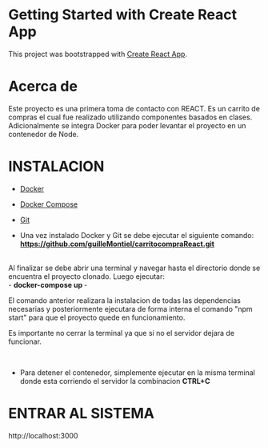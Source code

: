 # Getting Started with Create React App

This project was bootstrapped with [Create React App](https://github.com/facebook/create-react-app).

# Acerca de

Este proyecto es una primera toma de contacto con REACT. 
Es un carrito de compras el cual fue realizado utilizando componentes basados en clases. 
Adicionalmente se integra Docker para poder levantar el proyecto en un contenedor de Node.

# INSTALACION

- <a href="https://docs.docker.com/engine/install/" target="_blank">Docker</a>
- <a href="https://docs.docker.com/compose/install/" target="_blank"> Docker Compose </a>
- <a href="https://git-scm.com/book/en/v2/Getting-Started-Installing-Git" target="_blank">Git</a>

- Una vez instalado Docker y Git se debe ejecutar el siguiente comando:<br>
<b>https://github.com/guilleMontiel/carritocompraReact.git</b>
<br>
Al finalizar se debe abrir una terminal y navegar hasta el directorio donde se encuentra el proyecto clonado. Luego ejecutar:<br>
- <b> docker-compose up </b> 
- <br>
<p>El comando anterior realizara la instalacion de todas las dependencias necesarias y posteriormente ejecutara de forma interna el comando "npm start" para que el proyecto quede en funcionamiento.</p> 
<p>Es importante no cerrar la terminal ya que si no el servidor dejara de funcionar. </p>
<br>

- Para detener el contenedor, simplemente ejecutar en la misma terminal donde esta corriendo el servidor la combinacion <b>CTRL+C</b> 

# ENTRAR AL SISTEMA

http://localhost:3000
